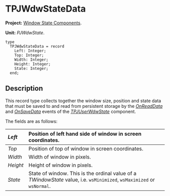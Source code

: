 # TPJWdwStateData #

**Project:** [Window State Components](WindowStateComponents.md).

**Unit:** _PJWdwState_.

```
type
  TPJWdwStateData = record
    Left: Integer;
    Top: Integer;
    Width: Integer;
    Height: Integer;
    State: Integer;
  end;
```

## Description ##

This record type collects together the window size, position and state data that must be saved to and read from persistent storage by the _[OnReadData](TPJUserWdwStateOnReadData.md)_ and _[OnSaveData](TPJUserWdwStateOnSaveData.md)_ events of the _[TPJUserWdwState](TPJUserWdwState.md)_ component.

The fields are as follows:

| _Left_ | Position of left hand side of window in screen coordinates. |
|:-------|:------------------------------------------------------------|
| _Top_ | Position of top of window in screen coordinates. |
| _Width_ | Width of window in pixels. |
| _Height_ | Height of window in pixels. |
| _State_ | State of window. This is the ordinal value of a _TWindowState_ value, i.e. `wsMinimized`, `wsMaximized` or `wsNormal`. |
